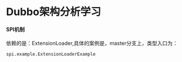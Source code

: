 # Dubbo架构分析学习

#### SPI机制

依赖的是：ExtensionLoader,具体的案例是，master分支上，类型入口为：

~~~
spi.example.ExtensionLoaderExample
~~~